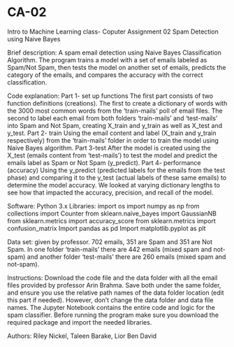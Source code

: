 # CA-02
Intro to Machine Learning class- Coputer Assignment 02 Spam Detection using Naive Bayes




Brief description:
A spam email detection using Naive Bayes Classification Algorithm. The program trains a model with a set of emails labeled as Spam/Not Spam, then tests the model on another set of emails, predicts the category of the emails, and compares the accuracy with the correct classification.

Code explanation:
Part 1- set up functions
The first part consists of two function definitions (creations). The first to create a dictionary of words with the 3000 most common words from the ‘train-mails’ poll of email files. The second to label each email from both folders ‘train-mails’ and ‘test-mails’ into Spam and Not Spam, creating X_train and y_train as well as X_test and y_test.
Part 2- train
Using the email content and label (X_train and y_train respectively) from the ‘train-mails’ folder in order to train the model using Naive Bayes algorithm.
Part 3-test
After the model is created using the X_test (emails content from ‘test-mails’) to test the model and predict the emails label as Spam or Not Spam (y_predict).
Part 4- performance (accuracy)
Using the y_predict (predicted labels for the emails from the test phase) and comparing it to the y_test (actual labels of these same emails) to determine the model accuracy. We looked at varying dictionary lengths to see how that impacted the accuracy, precision, and recall of the model.

Software: 
Python 3.x
Libraries: 
import os
import numpy as np
from collections import Counter
from sklearn.naive_bayes import GaussianNB
from sklearn.metrics import accuracy_score
from sklearn.metrics import confusion_matrix
Import pandas as pd
Import matplotlib.pyplot as plt

Data set: given by professor. 702 emails, 351 are Spam and 351 are Not Spam. In one folder ‘train-mails’ there are 442 emails (mixed spam and not-spam) and another folder ‘test-mails’ there are 260 emails (mixed spam and not-spam).

Instructions:
Download the code file and the data folder with all the email files provided by professor Arin Brahma. Save both under the same folder, and ensure you use the relative path names of the data folder location (edit this part if needed). However, don’t change the data folder and data file names. The Jupyter Notebook contains the entire code and logic for the spam classifier. Before running the program make sure you download the required package and import the needed libraries.

Authors: Riley Nickel, Taleen Barake, Lior Ben David


